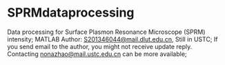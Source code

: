 # SPRMdataprocessing
Data processing for Surface Plasmon Resonance Microscope (SPRM) intensity; MATLAB
Author: S201346044@mail.dlut.edu.cn, Still in USTC; If you send email to the author, you might not receive update reply. Contacting nonazhao@mail.ustc.edu.cn can be more available;
